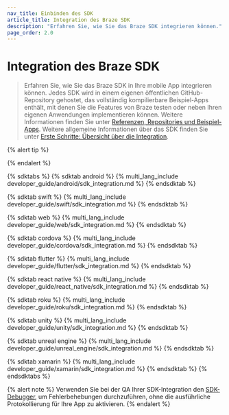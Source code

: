 ```yaml
---
nav_title: Einbinden des SDK
article_title: Integration des Braze SDK
description: "Erfahren Sie, wie Sie das Braze SDK integrieren können."
page_order: 2.0
---
```


# Integration des Braze SDK

> Erfahren Sie, wie Sie das Braze SDK in Ihre mobile App integrieren können. Jedes SDK wird in einem eigenen öffentlichen GitHub-Repository gehostet, das vollständig kompilierbare Beispiel-Apps enthält, mit denen Sie die Features von Braze testen oder neben Ihren eigenen Anwendungen implementieren können. Weitere Informationen finden Sie unter [Referenzen, Repositories und Beispiel-Apps]({{site.baseurl}}/developer_guide/references/). Weitere allgemeine Informationen über das SDK finden Sie unter [Erste Schritte: Übersicht über die Integration]({{site.baseurl}}/developer_guide/getting_started/integration_overview/).

{% alert tip %}

{% endalert %}

{% sdktabs %}
{% sdktab android %}
{% multi_lang_include developer_guide/android/sdk_integration.md %}
{% endsdktab %}

{% sdktab swift %}
{% multi_lang_include developer_guide/swift/sdk_integration.md %}
{% endsdktab %}

{% sdktab web %}
{% multi_lang_include developer_guide/web/sdk_integration.md %}
{% endsdktab %}

{% sdktab cordova %}
{% multi_lang_include developer_guide/cordova/sdk_integration.md %}
{% endsdktab %}

{% sdktab flutter %}
{% multi_lang_include developer_guide/flutter/sdk_integration.md %}
{% endsdktab %}

{% sdktab react native %}
{% multi_lang_include developer_guide/react_native/sdk_integration.md %}
{% endsdktab %}

{% sdktab roku %}
{% multi_lang_include developer_guide/roku/sdk_integration.md %}
{% endsdktab %}

{% sdktab unity %}
{% multi_lang_include developer_guide/unity/sdk_integration.md %}
{% endsdktab %}

{% sdktab unreal engine %}
{% multi_lang_include developer_guide/unreal_engine/sdk_integration.md %}
{% endsdktab %}

{% sdktab xamarin %}
{% multi_lang_include developer_guide/xamarin/sdk_integration.md %}
{% endsdktab %}
{% endsdktabs %}

{% alert note %}
Verwenden Sie bei der QA Ihrer SDK-Integration den [SDK-Debugger]({{site.baseurl}}/developer_guide/sdk_integration/debugging), um Fehlerbehebungen durchzuführen, ohne die ausführliche Protokollierung für Ihre App zu aktivieren.
{% endalert %}